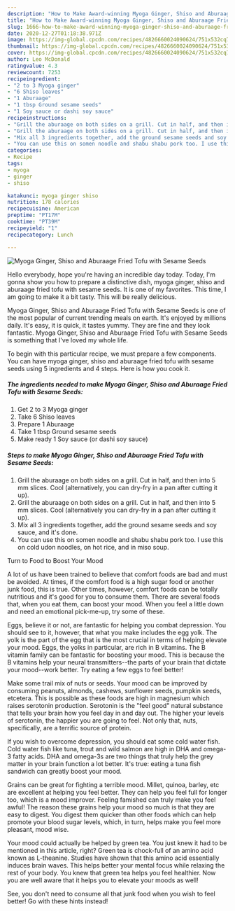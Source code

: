 ```yaml
---
description: "How to Make Award-winning Myoga Ginger, Shiso and Aburaage Fried Tofu with Sesame Seeds"
title: "How to Make Award-winning Myoga Ginger, Shiso and Aburaage Fried Tofu with Sesame Seeds"
slug: 1666-how-to-make-award-winning-myoga-ginger-shiso-and-aburaage-fried-tofu-with-sesame-seeds
date: 2020-12-27T01:18:38.971Z
image: https://img-global.cpcdn.com/recipes/4826660024090624/751x532cq70/myoga-ginger-shiso-and-aburaage-fried-tofu-with-sesame-seeds-recipe-main-photo.jpg
thumbnail: https://img-global.cpcdn.com/recipes/4826660024090624/751x532cq70/myoga-ginger-shiso-and-aburaage-fried-tofu-with-sesame-seeds-recipe-main-photo.jpg
cover: https://img-global.cpcdn.com/recipes/4826660024090624/751x532cq70/myoga-ginger-shiso-and-aburaage-fried-tofu-with-sesame-seeds-recipe-main-photo.jpg
author: Leo McDonald
ratingvalue: 4.3
reviewcount: 7253
recipeingredient:
- "2 to 3 Myoga ginger"
- "6 Shiso leaves"
- "1 Aburaage"
- "1 tbsp Ground sesame seeds"
- "1 Soy sauce or dashi soy sauce"
recipeinstructions:
- "Grill the aburaage on both sides on a grill. Cut in half, and then into 5 mm slices. Cool (alternatively, you can dry-fry in a pan after cutting it up)."
- "Grill the aburaage on both sides on a grill. Cut in half, and then into 5 mm slices. Cool (alternatively you can dry-fry in a pan after cutting it up)."
- "Mix all 3 ingredients together, add the ground sesame seeds and soy sauce, and it&#39;s done."
- "You can use this on somen noodle and shabu shabu pork too. I use this on cold udon noodles, on hot rice, and in miso soup."
categories:
- Recipe
tags:
- myoga
- ginger
- shiso

katakunci: myoga ginger shiso 
nutrition: 178 calories
recipecuisine: American
preptime: "PT17M"
cooktime: "PT39M"
recipeyield: "1"
recipecategory: Lunch

---
```



![Myoga Ginger, Shiso and Aburaage Fried Tofu with Sesame Seeds](https://img-global.cpcdn.com/recipes/4826660024090624/751x532cq70/myoga-ginger-shiso-and-aburaage-fried-tofu-with-sesame-seeds-recipe-main-photo.jpg)

Hello everybody, hope you're having an incredible day today. Today, I'm gonna show you how to prepare a distinctive dish, myoga ginger, shiso and aburaage fried tofu with sesame seeds. It is one of my favorites. This time, I am going to make it a bit tasty. This will be really delicious.



Myoga Ginger, Shiso and Aburaage Fried Tofu with Sesame Seeds is one of the most popular of current trending meals on earth. It's enjoyed by millions daily. It's easy, it is quick, it tastes yummy. They are fine and they look fantastic. Myoga Ginger, Shiso and Aburaage Fried Tofu with Sesame Seeds is something that I've loved my whole life.


To begin with this particular recipe, we must prepare a few components. You can have myoga ginger, shiso and aburaage fried tofu with sesame seeds using 5 ingredients and 4 steps. Here is how you cook it.

<!--inarticleads1-->

##### The ingredients needed to make Myoga Ginger, Shiso and Aburaage Fried Tofu with Sesame Seeds:

1. Get 2 to 3 Myoga ginger
1. Take 6 Shiso leaves
1. Prepare 1 Aburaage
1. Take 1 tbsp Ground sesame seeds
1. Make ready 1 Soy sauce (or dashi soy sauce)




<!--inarticleads2-->

##### Steps to make Myoga Ginger, Shiso and Aburaage Fried Tofu with Sesame Seeds:

1. Grill the aburaage on both sides on a grill. Cut in half, and then into 5 mm slices. Cool (alternatively, you can dry-fry in a pan after cutting it up).
1. Grill the aburaage on both sides on a grill. Cut in half, and then into 5 mm slices. Cool (alternatively you can dry-fry in a pan after cutting it up).
1. Mix all 3 ingredients together, add the ground sesame seeds and soy sauce, and it&#39;s done.
1. You can use this on somen noodle and shabu shabu pork too. I use this on cold udon noodles, on hot rice, and in miso soup.




Turn to Food to Boost Your Mood


A lot of us have been trained to believe that comfort foods are bad and must be avoided. At times, if the comfort food is a high sugar food or another junk food, this is true. Other times, however, comfort foods can be totally nutritious and it's good for you to consume them. There are several foods that, when you eat them, can boost your mood. When you feel a little down and need an emotional pick-me-up, try some of these.

Eggs, believe it or not, are fantastic for helping you combat depression. You should see to it, however, that what you make includes the egg yolk. The yolk is the part of the egg that is the most crucial in terms of helping elevate your mood. Eggs, the yolks in particular, are rich in B vitamins. The B vitamin family can be fantastic for boosting your mood. This is because the B vitamins help your neural transmitters--the parts of your brain that dictate your mood--work better. Try eating a few eggs to feel better!

Make some trail mix of nuts or seeds. Your mood can be improved by consuming peanuts, almonds, cashews, sunflower seeds, pumpkin seeds, etcetera. This is possible as these foods are high in magnesium which raises serotonin production. Serotonin is the "feel good" natural substance that tells your brain how you feel day in and day out. The higher your levels of serotonin, the happier you are going to feel. Not only that, nuts, specifically, are a terrific source of protein.

If you wish to overcome depression, you should eat some cold water fish. Cold water fish like tuna, trout and wild salmon are high in DHA and omega-3 fatty acids. DHA and omega-3s are two things that truly help the grey matter in your brain function a lot better. It's true: eating a tuna fish sandwich can greatly boost your mood. 

Grains can be great for fighting a terrible mood. Millet, quinoa, barley, etc are excellent at helping you feel better. They can help you feel full for longer too, which is a mood improver. Feeling famished can truly make you feel awful! The reason these grains help your mood so much is that they are easy to digest. You digest them quicker than other foods which can help promote your blood sugar levels, which, in turn, helps make you feel more pleasant, mood wise.

Your mood could actually be helped by green tea. You just knew it had to be mentioned in this article, right? Green tea is chock-full of an amino acid known as L-theanine. Studies have shown that this amino acid essentially induces brain waves. This helps better your mental focus while relaxing the rest of your body. You knew that green tea helps you feel healthier. Now you are well aware that it helps you to elevate your moods as well!

See, you don't need to consume all that junk food when you wish to feel better! Go  with  these hints  instead!

